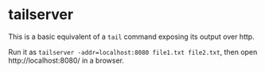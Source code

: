 # tailserver

This is a basic equivalent of a `tail` command exposing its output over http.

Run it as `tailserver -addr=localhost:8080 file1.txt file2.txt`, then open http://localhost:8080/ in a browser.
